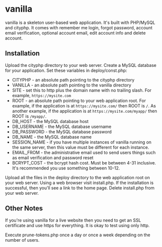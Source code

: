 # vanilla

vanilla is a skeleton user-based web application. It's built with PHP/MySQL and cityphp. It comes with remember me login, forgot password, account email verification, optional account email, edit account info and delete account.

## Installation

Upload the cityphp directory to your web server. Create a MySQL database for your application. Set these variables in deploy/const.php:

- CITYPHP - an absolute path pointing to the cityphp directory
- VANILLA - an absolute path pointing to the vanilla directory
- SITE - set this to http plus the domain name with no trailing slash. For example, `https://mysite.com`
- ROOT - an absolute path pointing to your web application root. For example, if the application is at `https://mysite.com/` then ROOT is `/`. As another example, if the application is at `https://mysite.com/myapp/` then ROOT is `/myapp/`.
- DB_HOST - the MySQL database host
- DB_USERNAME - the MySQL database username
- DB_PASSWORD - the MySQL database password
- DB_NAME - the MySQL database name
- SESSION_NAME - if you have multiple instances of vanilla running on the same server, then this value must be different for each instance.
- EMAIL_FROM - the administrative email used to send users things such as email verification and password reset
- BCRYPT_COST - the bcrypt hash cost. Must be between 4-31 inclusive. It's recommended you use something between 10-12.

Upload all the files in the deploy directory to the web application root on your web server. Using a web browser visit install.php. If the installation is successful, then you'll see a link to the home page. Delete install.php from your web server.

## Other Notes

If you're using vanilla for a live website then you need to get an SSL certificate and use https for everything. It is okay to test using only http.

Execute prune-tokens.php once a day or once a week depending on the number of users.